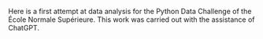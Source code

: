Here is a first attempt at data analysis for the Python Data Challenge of the École Normale Supérieure. This work was carried out with the assistance of ChatGPT.
